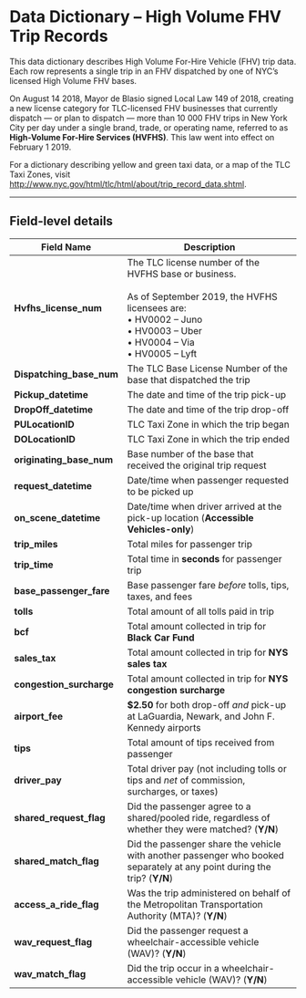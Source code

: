 # Data Dictionary – High Volume FHV Trip Records  


This data dictionary describes High Volume For-Hire Vehicle (FHV) trip data.  
Each row represents a single trip in an FHV dispatched by one of NYC’s licensed High Volume FHV bases.

On August 14 2018, Mayor de Blasio signed Local Law 149 of 2018, creating a new license category for TLC-licensed FHV businesses that currently dispatch — or plan to dispatch — more than 10 000 FHV trips in New York City per day under a single brand, trade, or operating name, referred to as **High-Volume For-Hire Services (HVFHS)**. This law went into effect on February 1 2019.

For a dictionary describing yellow and green taxi data, or a map of the TLC Taxi Zones, visit  
<http://www.nyc.gov/html/tlc/html/about/trip_record_data.shtml>.

---

## Field-level details

| Field Name | Description |
|------------|-------------|
| **Hvfhs_license_num** | The TLC license number of the HVFHS base or business.<br><br>As of September 2019, the HVFHS licensees are:<br>• HV0002 – Juno<br>• HV0003 – Uber<br>• HV0004 – Via<br>• HV0005 – Lyft |
| **Dispatching_base_num** | The TLC Base License Number of the base that dispatched the trip |
| **Pickup_datetime** | The date and time of the trip pick-up |
| **DropOff_datetime** | The date and time of the trip drop-off |
| **PULocationID** | TLC Taxi Zone in which the trip began |
| **DOLocationID** | TLC Taxi Zone in which the trip ended |
| **originating_base_num** | Base number of the base that received the original trip request |
| **request_datetime** | Date/time when passenger requested to be picked up |
| **on_scene_datetime** | Date/time when driver arrived at the pick-up location (**Accessible Vehicles-only**) |
| **trip_miles** | Total miles for passenger trip |
| **trip_time** | Total time in **seconds** for passenger trip |
| **base_passenger_fare** | Base passenger fare *before* tolls, tips, taxes, and fees |
| **tolls** | Total amount of all tolls paid in trip |
| **bcf** | Total amount collected in trip for **Black Car Fund** |
| **sales_tax** | Total amount collected in trip for **NYS sales tax** |
| **congestion_surcharge** | Total amount collected in trip for **NYS congestion surcharge** |
| **airport_fee** | **$2.50** for both drop-off *and* pick-up at LaGuardia, Newark, and John F. Kennedy airports |
| **tips** | Total amount of tips received from passenger |
| **driver_pay** | Total driver pay (not including tolls or tips and *net* of commission, surcharges, or taxes) |
| **shared_request_flag** | Did the passenger agree to a shared/pooled ride, regardless of whether they were matched? (**Y/N**) |
| **shared_match_flag** | Did the passenger share the vehicle with another passenger who booked separately at any point during the trip? (**Y/N**) |
| **access_a_ride_flag** | Was the trip administered on behalf of the Metropolitan Transportation Authority (MTA)? (**Y/N**) |
| **wav_request_flag** | Did the passenger request a wheelchair-accessible vehicle (WAV)? (**Y/N**) |
| **wav_match_flag** | Did the trip occur in a wheelchair-accessible vehicle (WAV)? (**Y/N**) |
